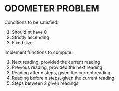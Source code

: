 # ODOMETER PROBLEM

Conditions to be satisfied: 
1. Should'nt have 0
2. Strictly ascending
3. Fixed size

Implement functions to compute:
1. Next reading, provided the current reading
2. Previous reading, provided the next reading
3. Reading after n steps, given the current reading
4. Reading before n steps, given the current reading
5. Steps between 2 given readings.
